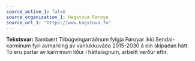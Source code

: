 ```yaml
---
source_active_1: false
source_organisation_1: Hagstova Føroya
source_url_1: "https://www.hagstova.fo"
---
```

<b>Tekstsvar: </b>
Sambært Tilbúgvingarráðnum fylgja Føroyar ikki Sendai-karminum fyri avmarking av vanlukkuváða 2015-2030 á ein skipaðan hátt. Tó eru partar av karminum liður í háttalagnum, arbeitt verður eftir.
